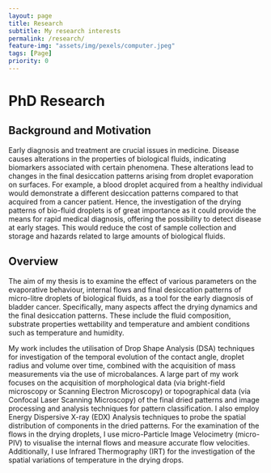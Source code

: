 ```yaml
---
layout: page
title: Research
subtitle: My research interests
permalink: /research/
feature-img: "assets/img/pexels/computer.jpeg"
tags: [Page]
priority: 0
---
```


# PhD Research
## Background and Motivation

Early diagnosis and treatment are crucial issues in medicine. Disease causes alterations in the properties of biological fluids, indicating biomarkers associated with certain phenomena. These alterations lead to changes in the final desiccation patterns arising from droplet evaporation on surfaces. For example, a blood droplet acquired from a healthy individual would demonstrate a different desiccation patterns compared to that acquired from a cancer patient. Hence, the investigation of the drying patterns of bio-fluid droplets is of great importance as it could provide the means for rapid medical diagnosis, offering the possibility to detect disease at early stages. This would reduce the cost of sample collection and storage and hazards related to large amounts of biological fluids. 

## Overview

The aim of my thesis is to examine the effect of various parameters on the evaporative behaviour, internal flows and final desiccation patterns of micro-litre droplets of biological fluids, as a tool for the early diagnosis of bladder cancer. Specifically, many aspects affect the drying dynamics and the final desiccation patterns. These include the fluid composition, substrate properties wettability and temperature and ambient conditions such as temperature and humidity. 

My work includes the utilisation of Drop Shape Analysis (DSA) techniques for investigation of the temporal evolution of the contact angle, droplet radius and volume over time, combined with the acquisition of mass measurements via the use of microbalances. A large part of my work focuses on the acquisition of morphological data (via bright-field microscopy or Scanning Electron Microscopy) or topographical data (via Confocal Laser Scanning Microscopy) of the final dried patterns and image processing and analysis techniques for pattern classification. I also employ Energy Dispersive X-ray (EDX) Analysis techniques to probe the spatial distribution of components in the dried patterns. For the examination of the flows in the drying droplets, I use micro-Particle Image Velocimetry (micro-PIV) to visualise the internal flows and measure accurate flow velocities. Additionally, I use Infrared Thermography (IRT) for the investigation of the spatial variations of temperature in the drying drops. 
